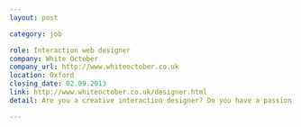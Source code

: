 ```yaml
---
layout: post

category: job

role: Interaction web designer
company: White October
company_url: http://www.whiteoctober.co.uk
location: Oxford
closing_date: 02.09.2013
link: http://www.whiteoctober.co.uk/designer.html
detail: Are you a creative interaction designer? Do you have a passion for web and mobile? Do you love designing beautiful digital interfaces that bring simplicity and ease of use to complex tasks? We are looking for a talented designer to join our team.

---
```

